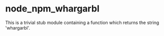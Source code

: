# node_npm_whargarbl
This is a trivial stub module containing a function which returns the string 'whargarbl'.
